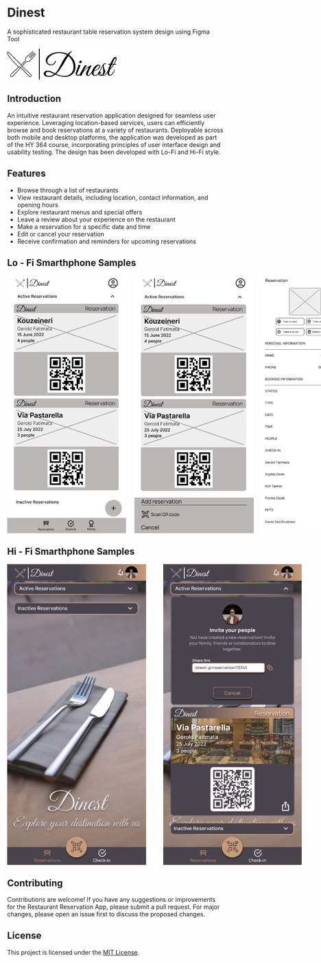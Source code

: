 # Dinest
A sophisticated restaurant table reservation system design using Figma Tool

![App Logo](Hi-Fi/Logo.png)

## Introduction

An intuitive restaurant reservation application designed for seamless user experience. Leveraging location-based services, users can efficiently browse and book reservations at a variety of restaurants. Deployable across both mobile and desktop platforms, the application was developed as part of the HY 364 course, incorporating principles of user interface design and usability testing. The design has been developed with Lo-Fi and Hi-Fi style.

## Features

- Browse through a list of restaurants
- View restaurant details, including location, contact information, and opening hours
- Explore restaurant menus and special offers
- Leave a review about your experience on the restaurant
- Make a reservation for a specific date and time
- Edit or cancel your reservation
- Receive confirmation and reminders for upcoming reservations


## Lo - Fi Smarthphone Samples
<div style="display: flex;  gap: 20px;">
    <img src="Lo-Fi\01_Mobile_Reservations.png" height="600">
    <img src="Lo-Fi\02_Mobile_Add_Reservation.png" height="600">
    <img src="Lo-Fi\03_Mobile_Reservation_Details.png" height="600">
    <img src="Lo-Fi\04_Mobile_QR_Scanner.png" height="600">
    <img src="Lo-Fi\05_Mobile_Quick_Booking.png" height="600">
    <img src="Lo-Fi\06_Mobile_Success_Booking.png" height="600">
</div>


## Hi - Fi Smarthphone Samples


<div style="display: flex;  gap: 40px;">
    <img src="Hi-Fi/01_mobile_homepage_reservations.png" height="700">
    <img src="Hi-Fi/02_mobile_homepage_active_reservations.png" height="700">
</div>


## Contributing

Contributions are welcome! If you have any suggestions or improvements for the Restaurant Reservation App, please submit a pull request. For major changes, please open an issue first to discuss the proposed changes.

## License

This project is licensed under the [MIT License](LICENSE).
